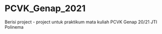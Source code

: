 # PCVK_Genap_2021
Berisi project - project untuk praktikum mata kuliah PCVK Genap 20/21 JTI Polinema

